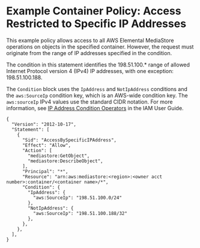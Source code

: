 # Example Container Policy: Access Restricted to Specific IP Addresses<a name="policies-examples-access-by-specific-ip"></a>

This example policy allows access to all AWS Elemental MediaStore operations on objects in the specified container\. However, the request must originate from the range of IP addresses specified in the condition\.

The condition in this statement identifies the 198\.51\.100\.\* range of allowed Internet Protocol version 4 \(IPv4\) IP addresses, with one exception: 198\.51\.100\.188\.

The `Condition` block uses the `IpAddress` and `NotIpAddress` conditions and the `aws:SourceIp` condition key, which is an AWS\-wide condition key\. The `aws:sourceIp` IPv4 values use the standard CIDR notation\. For more information, see [IP Address Condition Operators](https://docs.aws.amazon.com/IAM/latest/UserGuide/reference_policies_elements.html#Conditions_IPAddress) in the IAM User Guide\.

```
{
  "Version": "2012-10-17",
  "Statement": [
    {
      "Sid": "AccessBySpecificIPAddress",
      "Effect": "Allow",
      "Action": [
        "mediastore:GetObject",
        "mediastore:DescribeObject",
      ],
      "Principal": "*",
      "Resource": "arn:aws:mediastore:<region>:<owner acct number>:container/<container name>/*",
      "Condition": {
        "IpAddress": {
          "aws:SourceIp": "198.51.100.0/24"
        },
        "NotIpAddress": {
          "aws:SourceIp": "198.51.100.188/32"
        },
      },
    },
  ],
}
```